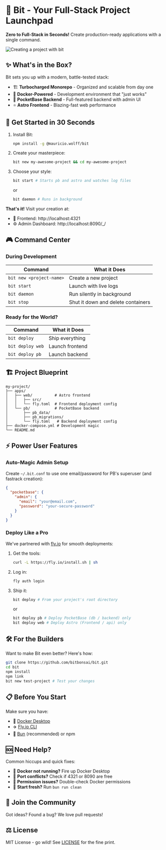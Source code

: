 # 🌱 Bit - Your Full-Stack Project Launchpad

**Zero to Full-Stack in Seconds!** Create production-ready applications with a single command.

![Creating a project with bit](https://github.com/bitbonsai/bit/blob/main/bit-demo.gif?raw=true)

## ✨ What's in the Box?

Bit sets you up with a modern, battle-tested stack:

- 🏗️ **Turbocharged Monorepo** - Organized and scalable from day one
- 🐳 **Docker-Powered** - Development environment that "just works"
- 🚀 **PocketBase Backend** - Full-featured backend with admin UI
- ⭐ **Astro Frontend** - Blazing-fast web performance

## 🚀 Get Started in 30 Seconds

1. Install Bit:

   ```bash
   npm install -g @mauricio.wolff/bit
   ```

2. Create your masterpiece:

   ```bash
   bit new my-awesome-project && cd my-awesome-project
   ```

3. Choose your style:
   ```bash
   bit start # Starts pb and astro and watches log files
   ```
   or
   ```bash
   bit daemon # Runs in background
   ```

**That's it!** Visit your creation at:

- 🎨 Frontend: http://localhost:4321
- ⚙️ Admin Dashboard: http://localhost:8090/\_/

## 🎮 Command Center

### During Development

| Command                  | What it Does                       |
| ------------------------ | ---------------------------------- |
| `bit new <project-name>` | Create a new project               |
| `bit start`              | Launch with live logs              |
| `bit daemon`             | Run silently in background         |
| `bit stop`               | Shut it down and delete containers |

### Ready for the World?

| Command          | What it Does    |
| ---------------- | --------------- |
| `bit deploy`     | Ship everything |
| `bit deploy web` | Launch frontend |
| `bit deploy pb`  | Launch backend  |

## 🏗️ Project Blueprint

```
my-project/
├── apps/
│   ├── web/          # Astro frontend
│   │   ├── src/
│   │   └── fly.toml  # Frontend deployment config
│   └── pb/           # PocketBase backend
│       ├── pb_data/
│       ├── pb_migrations/
│       └── fly.toml   # Backend deployment config
├── docker-compose.yml # Development magic
└── README.md
```

## ⚡ Power User Features

### Auto-Magic Admin Setup

Create `~/.bit.conf` to use one email/password for PB's superuser (and fastrack creation):

```json
{
  "pocketbase": {
    "admin": {
      "email": "your@email.com",
      "password": "your-secure-password"
    }
  }
}
```

### Deploy Like a Pro

We've partnered with [fly.io](https://fly.io) for smooth deployments:

1. Get the tools:

   ```bash
   curl -L https://fly.io/install.sh | sh
   ```

2. Log in:

   ```bash
   fly auth login
   ```

3. Ship it:
   ```bash
   bit deploy # From your project's root directory
   ```
   or
   ```bash
   bit deploy pb # Deploy PocketBase (db / backend) only
   bit deploy web # Deploy Astro (Frontend / api) only
   ```

## 🛠️ For the Builders

Want to make Bit even better? Here's how:

```bash
git clone https://github.com/bitbonsai/bit.git
cd bit
npm install
npm link
bit new test-project # Test your changes
```

## 📋 Before You Start

Make sure you have:

- 🐳 [Docker Desktop](https://www.docker.com/products/docker-desktop)
- ✈️ [Fly.io CLI](https://fly.io/docs/hands-on/install-flyctl/)
- 🥟 [Bun](https://bun.sh/) (recommended) or npm

## 🆘 Need Help?

Common hiccups and quick fixes:

- 🐳 **Docker not running?** Fire up Docker Desktop
- 🔌 **Port conflicts?** Check if 4321 or 8090 are free
- 🔑 **Permission issues?** Double-check Docker permissions
- 🧹 **Start fresh?** Run `bun run clean`

## 🤝 Join the Community

Got ideas? Found a bug? We love pull requests!

## ⚖️ License

MIT License - go wild! See [LICENSE](LICENSE) for the fine print.
